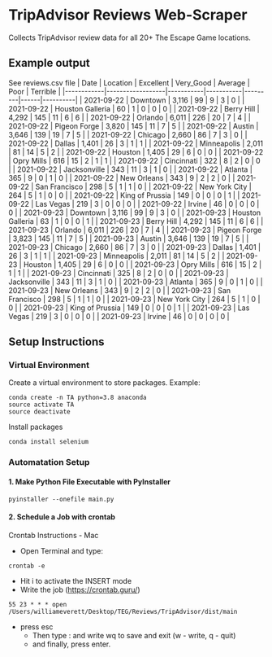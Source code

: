 # TripAdvisor Reviews Web-Scraper

Collects TripAdvisor review data for all 20+ The Escape Game locations.

## Example output
See reviews.csv file
| Date       | Location         | Excellent | Very_Good | Average | Poor | Terrible |
|------------|------------------|-----------|-----------|---------|------|----------|
| 2021-09-22 | Downtown         | 3,116     | 99        | 9       | 3    | 0        |
| 2021-09-22 | Houston Galleria | 60        | 1         | 0       | 0    | 0        |
| 2021-09-22 | Berry Hill       | 4,292     | 145       | 11      | 6    | 6        |
| 2021-09-22 | Orlando          | 6,011     | 226       | 20      | 7    | 4        |
| 2021-09-22 | Pigeon Forge     | 3,820     | 145       | 11      | 7    | 5        |
| 2021-09-22 | Austin           | 3,646     | 139       | 19      | 7    | 5        |
| 2021-09-22 | Chicago          | 2,660     | 86        | 7       | 3    | 0        |
| 2021-09-22 | Dallas           | 1,401     | 26        | 3       | 1    | 1        |
| 2021-09-22 | Minneapolis      | 2,011     | 81        | 14      | 5    | 2        |
| 2021-09-22 | Houston          | 1,405     | 29        | 6       | 0    | 0        |
| 2021-09-22 | Opry Mills       | 616       | 15        | 2       | 1    | 1        |
| 2021-09-22 | Cincinnati       | 322       | 8         | 2       | 0    | 0        |
| 2021-09-22 | Jacksonville     | 343       | 11        | 3       | 1    | 0        |
| 2021-09-22 | Atlanta          | 365       | 9         | 0       | 1    | 0        |
| 2021-09-22 | New Orleans      | 343       | 9         | 2       | 2    | 0        |
| 2021-09-22 | San Francisco    | 298       | 5         | 1       | 1    | 0        |
| 2021-09-22 | New York City    | 264       | 5         | 1       | 0    | 0        |
| 2021-09-22 | King of Prussia  | 149       | 0         | 0       | 0    | 1        |
| 2021-09-22 | Las Vegas        | 219       | 3         | 0       | 0    | 0        |
| 2021-09-22 | Irvine           | 46        | 0         | 0       | 0    | 0        |
| 2021-09-23 | Downtown         | 3,116     | 99        | 9       | 3    | 0        |
| 2021-09-23 | Houston Galleria | 63        | 1         | 0       | 0    | 1        |
| 2021-09-23 | Berry Hill       | 4,292     | 145       | 11      | 6    | 6        |
| 2021-09-23 | Orlando          | 6,011     | 226       | 20      | 7    | 4        |
| 2021-09-23 | Pigeon Forge     | 3,823     | 145       | 11      | 7    | 5        |
| 2021-09-23 | Austin           | 3,646     | 139       | 19      | 7    | 5        |
| 2021-09-23 | Chicago          | 2,660     | 86        | 7       | 3    | 0        |
| 2021-09-23 | Dallas           | 1,401     | 26        | 3       | 1    | 1        |
| 2021-09-23 | Minneapolis      | 2,011     | 81        | 14      | 5    | 2        |
| 2021-09-23 | Houston          | 1,405     | 29        | 6       | 0    | 0        |
| 2021-09-23 | Opry Mills       | 616       | 15        | 2       | 1    | 1        |
| 2021-09-23 | Cincinnati       | 325       | 8         | 2       | 0    | 0        |
| 2021-09-23 | Jacksonville     | 343       | 11        | 3       | 1    | 0        |
| 2021-09-23 | Atlanta          | 365       | 9         | 0       | 1    | 0        |
| 2021-09-23 | New Orleans      | 343       | 9         | 2       | 2    | 0        |
| 2021-09-23 | San Francisco    | 298       | 5         | 1       | 1    | 0        |
| 2021-09-23 | New York City    | 264       | 5         | 1       | 0    | 0        |
| 2021-09-23 | King of Prussia  | 149       | 0         | 0       | 0    | 1        |
| 2021-09-23 | Las Vegas        | 219       | 3         | 0       | 0    | 0        |
| 2021-09-23 | Irvine           | 46        | 0         | 0       | 0    | 0        |

## Setup Instructions
### Virtual Environment
Create a virtual environment to store packages. Example:
```
conda create -n TA python=3.8 anaconda
source activate TA
source deactivate
```
Install packages
```
conda install selenium
```
### Automatation Setup
#### 1. Make Python File Executable with PyInstaller
```
pyinstaller --onefile main.py
```
#### 2. Schedule a Job with crontab
Crontab Instructions - Mac
* Open Terminal and type:
```
crontab -e
```
* Hit i to activate the INSERT mode
* Write the job (https://crontab.guru/)
```
55 23 * * * open /Users/williameverett/Desktop/TEG/Reviews/TripAdvisor/dist/main
```
* press esc 
    * Then type : and write wq to save and exit (w - write, q - quit)
    * and finally, press enter.
